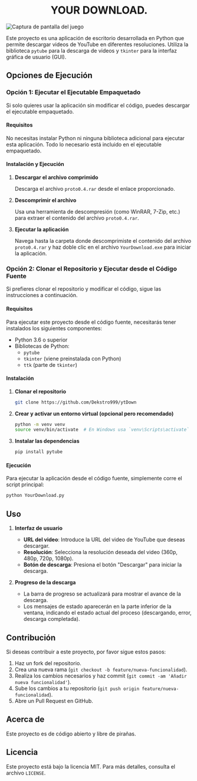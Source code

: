 
### <h1 align="center">YOUR DOWNLOAD.</h1>

![Captura de pantalla del juego](https://i.ibb.co/vs3s75M/Your-Download.jpg)

Este proyecto es una aplicación de escritorio desarrollada en Python que permite descargar videos de YouTube en diferentes resoluciones. Utiliza la biblioteca `pytube` para la descarga de videos y `tkinter` para la interfaz gráfica de usuario (GUI).


## Opciones de Ejecución

### Opción 1: Ejecutar el Ejecutable Empaquetado

Si solo quieres usar la aplicación sin modificar el código, puedes descargar el ejecutable empaquetado.

#### Requisitos

No necesitas instalar Python ni ninguna biblioteca adicional para ejecutar esta aplicación. Todo lo necesario está incluido en el ejecutable empaquetado.

#### Instalación y Ejecución

1. **Descargar el archivo comprimido**

   Descarga el archivo `proto0.4.rar` desde el enlace proporcionado.

2. **Descomprimir el archivo**

   Usa una herramienta de descompresión (como WinRAR, 7-Zip, etc.) para extraer el contenido del archivo `proto0.4.rar`.

3. **Ejecutar la aplicación**

   Navega hasta la carpeta donde descomprimiste el contenido del archivo `proto0.4.rar` y haz doble clic en el archivo `YourDownload.exe` para iniciar la aplicación.

### Opción 2: Clonar el Repositorio y Ejecutar desde el Código Fuente

Si prefieres clonar el repositorio y modificar el código, sigue las instrucciones a continuación.

#### Requisitos

Para ejecutar este proyecto desde el código fuente, necesitarás tener instalados los siguientes componentes:

- Python 3.6 o superior
- Bibliotecas de Python:
  - `pytube`
  - `tkinter` (viene preinstalada con Python)
  - `ttk` (parte de `tkinter`)

#### Instalación

1. **Clonar el repositorio**

   ```bash
   git clone https://github.com/Dekstro999/ytDown
   ```

2. **Crear y activar un entorno virtual (opcional pero recomendado)**

   ```bash
   python -m venv venv
   source venv/bin/activate  # En Windows usa `venv\Scripts\activate`
   ```

3. **Instalar las dependencias**

   ```bash
   pip install pytube
   ```

#### Ejecución

Para ejecutar la aplicación desde el código fuente, simplemente corre el script principal:

```bash
python YourDownload.py
```

## Uso

1. **Interfaz de usuario**

   - **URL del video**: Introduce la URL del video de YouTube que deseas descargar.
   - **Resolución**: Selecciona la resolución deseada del video (360p, 480p, 720p, 1080p).
   - **Botón de descarga**: Presiona el botón "Descargar" para iniciar la descarga.

2. **Progreso de la descarga**

   - La barra de progreso se actualizará para mostrar el avance de la descarga.
   - Los mensajes de estado aparecerán en la parte inferior de la ventana, indicando el estado actual del proceso (descargando, error, descarga completada).

## Contribución

Si deseas contribuir a este proyecto, por favor sigue estos pasos:

1. Haz un fork del repositorio.
2. Crea una nueva rama (`git checkout -b feature/nueva-funcionalidad`).
3. Realiza los cambios necesarios y haz commit (`git commit -am 'Añadir nueva funcionalidad'`).
4. Sube los cambios a tu repositorio (`git push origin feature/nueva-funcionalidad`).
5. Abre un Pull Request en GitHub.

## Acerca de

Este proyecto es de código abierto y libre de pirañas.

## Licencia

Este proyecto está bajo la licencia MIT. Para más detalles, consulta el archivo `LICENSE`.
